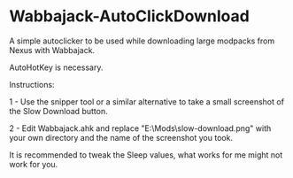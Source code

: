# Wabbajack-AutoClickDownload
A simple autoclicker to be used while downloading large modpacks from Nexus with Wabbajack.

AutoHotKey is necessary.

Instructions:

1 - Use the snipper tool or a similar alternative to take a small screenshot of the Slow Download button.
 
2 - Edit Wabbajack.ahk and replace "E:\Mods\slow-download.png" with your own directory and the name of the screenshot you took.

It is recommended to tweak the Sleep values, what works for me might not work for you.

